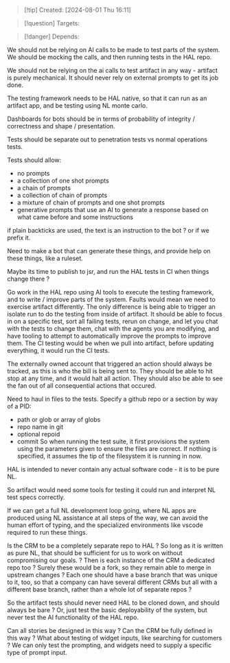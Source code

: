 
>[!tip] Created: [2024-08-01 Thu 16:11]

>[!question] Targets: 

>[!danger] Depends: 

We should not be relying on AI calls to be made to test parts of the system.  We should be mocking the calls, and then running tests in the HAL repo.

We should not be relying on the ai calls to test artifact in any way - artifact is purely mechanical.  It should never rely on external prompts to get its job done.

The testing framework needs to be HAL native, so that it can run as an artifact app, and be testing using NL monte carlo.

Dashboards for bots should be in terms of probability of integrity / correctness and shape / presentation.

Tests should be separate out to penetration tests vs normal operations tests.

Tests should allow:
- no prompts
- a collection of one shot prompts
- a chain of prompts
- a collection of chain of prompts
- a mixture of chain of prompts and one shot prompts
- generative prompts that use an AI to generate a response based on what came before and some instructions

if plain backticks are used, the text is an instruction to the bot ? or if we prefix it.

Need to make a bot that can generate these things, and provide help on these things, like a ruleset.

Maybe its time to publish to jsr, and run the HAL tests in CI when things change there ?

Go work in the HAL repo using AI tools to execute the testing framework, and to write / improve parts of the system.
Faults would mean we need to exercise artifact differently.
The only difference is being able to trigger an isolate run to do the testing from inside of artifact.
It should be able to focus in on a specific test, sort all failing tests, rerun on change, and let you chat with the tests to change them, chat with the agents you are modifying, and have tooling to attempt to automatically improve the prompts to improve them.
The CI testing would be when we pull into artifact, before updating everything, it would run the CI tests.

The externally owned account that triggered an action should always be tracked, as this is who the bill is being sent to.  They should be able to hit stop at any time, and it would halt all action.  They should also be able to see the fan out of all consequential actions that occured.

Need to haul in files to the tests.
Specify a github repo or a section by way of a PID:
- path or glob or array of globs
- repo name in git
- optional repoid
- commit
So when running the test suite, it first provisions the system using the parameters given to ensure the files are correct.  If nothing is specified, it assumes the tip of the filesystem it is running in now.

HAL is intended to never contain any actual software code - it is to be pure NL.

So artifact would need some tools for testing it could run and interpret NL test specs correctly.

If we can get a full NL development loop going, where NL apps are produced using NL assistance at all steps of the way, we can avoid the human effort of typing, and the specialized environments like vscode required to run these things.

Is the CRM to be a completely separate repo to HAL ?
So long as it is written as pure NL, that should be sufficient for us to work on without compromising our goals.
? Then is each instance of the CRM a dedicated repo too ?
Surely these would be a fork, so they remain able to merge in upstream changes ?
Each one should have a base branch that was unique to it, too, so that a company can have several different CRMs but all with a different base branch, rather than a whole lot of separate repos ?

So the artifact tests should never need HAL to be cloned down, and should always be bare ?
Or, just test the basic deployability of the system, but never test the AI functionality of the HAL repo.

Can all stories be designed in this way ? Can the CRM be fully defined in this way ?
What about testing of widget inputs, like searching for customers ?  We can only test the prompting, and widgets need to supply a specific type of prompt input.